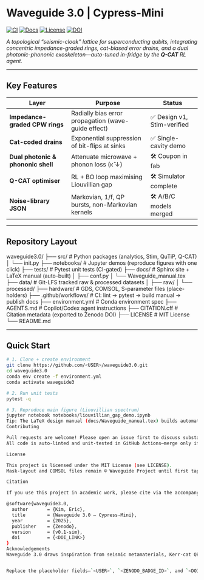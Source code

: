 # Waveguide 3.0 | Cypress-Mini

[![CI](https://img.shields.io/github/actions/workflow/status/<USER>/waveguide3.0/ci.yml?label=CI&logo=github&style=flat-square)](../../actions)
[![Docs](https://img.shields.io/badge/docs-latest-brightgreen?style=flat-square&logo=read-the-docs)](https://<USER>.github.io/waveguide3.0/)
[![License](https://img.shields.io/github/license/<USER>/waveguide3.0?style=flat-square)](LICENSE)
[![DOI](https://zenodo.org/badge/<ZENODO_BADGE_ID>.svg)](https://doi.org/<DOI_LINK>)

*A topological “seismic-cloak” lattice for superconducting qubits, integrating concentric impedance-graded rings, cat-biased error drains, and a dual photonic-phononic exoskeleton—auto-tuned in-fridge by the **Q-CAT** RL agent.*

---

## Key Features

| Layer | Purpose | Status |
|-------|---------|--------|
| **Impedance-graded CPW rings** | Radially bias error propagation (wave-guide effect) | ✅ Design v1, Stim-verified |
| **Cat-coded drains** | Exponential suppression of bit-flips at sinks | ✅ Single-cavity demo |
| **Dual photonic & phononic shell** | Attenuate microwave + phonon loss (κ̃ ↓) | 🛠️ Coupon in fab |
| **Q-CAT optimiser** | RL + BO loop maximising Liouvillian gap | 🛠️ Simulator complete |
| **Noise-library JSON** | Markovian, 1/f, QP bursts, non-Markovian kernels | 🛠️ A/B/C models merged |

---

## Repository Layout

waveguide3.0/
├── src/ # Python packages (analytics, Stim, QuTiP, Q-CAT)
│ └── init.py
├── notebooks/ # Jupyter demos (reproduce figures with one click)
├── tests/ # Pytest unit tests (CI-gated)
├── docs/ # Sphinx site + LaTeX manual (auto-built)
│ ├── conf.py
│ └── Waveguide_manual.tex
├── data/ # Git-LFS tracked raw & processed datasets
│ ├── raw/
│ └── processed/
├── hardware/ # GDS, COMSOL, S-parameter files (place-holders)
├── .github/workflows/ # CI: lint → pytest → build manual → publish docs
├── environment.yml # Conda environment spec
├── AGENTS.md # Copilot/Codex agent instructions
├── CITATION.cff # Citation metadata (exported to Zenodo DOI)
├── LICENSE # MIT License
└── README.md


---

## Quick Start

```bash
# 1. Clone + create environment
git clone https://github.com/<USER>/waveguide3.0.git
cd waveguide3.0
conda env create -f environment.yml
conda activate waveguide3

# 2. Run unit tests
pytest -q

# 3. Reproduce main figure (Liouvillian spectrum)
jupyter notebook notebooks/liouvillian_gap_demo.ipynb
Tip: The LaTeX design manual (docs/Waveguide_manual.tex) builds automatically in CI; the latest PDF lives under the Docs badge above.
Contributing

Pull requests are welcome! Please open an issue first to discuss substantial changes.
All code is auto-linted and unit-tested in GitHub Actions—merge only if CI is green.

License

This project is licensed under the MIT License (see LICENSE).
Mask‐layout and COMSOL files remain © Waveguide Project until first tape-out; non-commercial research use is permitted.

Citation

If you use this project in academic work, please cite via the accompanying CITATION.cff or DOI badge above:

@software{waveguide3.0,
  author       = {Kim, Eric},
  title        = {Waveguide 3.0 – Cypress-Mini},
  year         = {2025},
  publisher    = {Zenodo},
  version      = {v0.1-sim},
  doi          = {<DOI_LINK>}
}
Acknowledgements
Waveguide 3.0 draws inspiration from seismic metamaterials, Kerr-cat QEC, and the autonomous-dissipation framework pioneered by Shruti Puri, Zaki Leghtas, and collaborators. We thank the open-source quantum community for Stim, PyMatching, and QuTiP-GPU.


Replace the placeholder fields—`<USER>`, `<ZENODO_BADGE_ID>`, and `<DOI_LINK>`—with your GitHub username and Zenodo details once available, then drop this file into the repo root. GitHub will render badges and links automatically.

